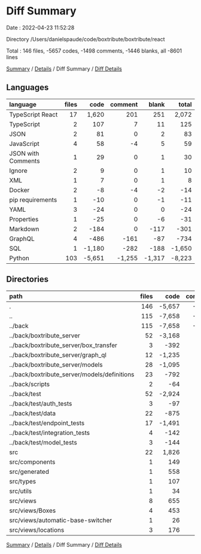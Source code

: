# Diff Summary

Date : 2022-04-23 11:52:28

Directory /Users/danielspaude/code/boxtribute/boxtribute/react

Total : 146 files,  -5657 codes, -1498 comments, -1446 blanks, all -8601 lines

[Summary](results.md) / [Details](details.md) / Diff Summary / [Diff Details](diff-details.md)

## Languages
| language | files | code | comment | blank | total |
| :--- | ---: | ---: | ---: | ---: | ---: |
| TypeScript React | 17 | 1,620 | 201 | 251 | 2,072 |
| TypeScript | 2 | 107 | 7 | 11 | 125 |
| JSON | 2 | 81 | 0 | 2 | 83 |
| JavaScript | 4 | 58 | -4 | 5 | 59 |
| JSON with Comments | 1 | 29 | 0 | 1 | 30 |
| Ignore | 2 | 9 | 0 | 1 | 10 |
| XML | 1 | 7 | 0 | 1 | 8 |
| Docker | 2 | -8 | -4 | -2 | -14 |
| pip requirements | 1 | -10 | 0 | -1 | -11 |
| YAML | 3 | -24 | 0 | 0 | -24 |
| Properties | 1 | -25 | 0 | -6 | -31 |
| Markdown | 2 | -184 | 0 | -117 | -301 |
| GraphQL | 4 | -486 | -161 | -87 | -734 |
| SQL | 1 | -1,180 | -282 | -188 | -1,650 |
| Python | 103 | -5,651 | -1,255 | -1,317 | -8,223 |

## Directories
| path | files | code | comment | blank | total |
| :--- | ---: | ---: | ---: | ---: | ---: |
| . | 146 | -5,657 | -1,498 | -1,446 | -8,601 |
| .. | 115 | -7,658 | -1,749 | -1,760 | -11,167 |
| ../back | 115 | -7,658 | -1,749 | -1,760 | -11,167 |
| ../back/boxtribute_server | 52 | -3,168 | -601 | -704 | -4,473 |
| ../back/boxtribute_server/box_transfer | 3 | -392 | -95 | -67 | -554 |
| ../back/boxtribute_server/graph_ql | 12 | -1,235 | -322 | -342 | -1,899 |
| ../back/boxtribute_server/models | 28 | -1,095 | -104 | -172 | -1,371 |
| ../back/boxtribute_server/models/definitions | 23 | -792 | -9 | -107 | -908 |
| ../back/scripts | 2 | -64 | -51 | -20 | -135 |
| ../back/test | 52 | -2,924 | -802 | -686 | -4,412 |
| ../back/test/auth_tests | 3 | -97 | 0 | -27 | -124 |
| ../back/test/data | 22 | -875 | -17 | -273 | -1,165 |
| ../back/test/endpoint_tests | 17 | -1,491 | -633 | -261 | -2,385 |
| ../back/test/integration_tests | 4 | -142 | -41 | -38 | -221 |
| ../back/test/model_tests | 3 | -144 | -22 | -35 | -201 |
| src | 22 | 1,826 | 245 | 277 | 2,348 |
| src/components | 1 | 149 | 0 | 13 | 162 |
| src/generated | 1 | 558 | 193 | 126 | 877 |
| src/types | 1 | 107 | 6 | 10 | 123 |
| src/utils | 1 | 34 | 0 | 3 | 37 |
| src/views | 8 | 655 | 0 | 64 | 719 |
| src/views/Boxes | 4 | 453 | 0 | 37 | 490 |
| src/views/automatic-base-switcher | 1 | 26 | 0 | 8 | 34 |
| src/views/locations | 3 | 176 | 0 | 19 | 195 |

[Summary](results.md) / [Details](details.md) / Diff Summary / [Diff Details](diff-details.md)